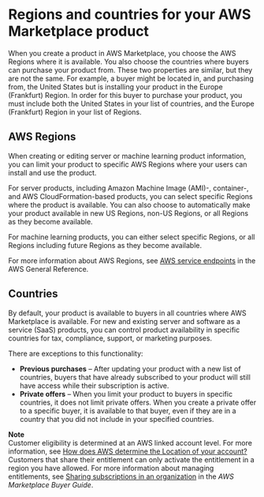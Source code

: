 # Regions and countries for your AWS Marketplace product<a name="regions-and-countries"></a>

When you create a product in AWS Marketplace, you choose the AWS Regions where it is available\. You also choose the countries where buyers can purchase your product from\. These two properties are similar, but they are not the same\. For example, a buyer might be located in, and purchasing from, the United States but is installing your product in the Europe \(Frankfurt\) Region\. In order for this buyer to purchase your product, you must include both the United States in your list of countries, and the Europe \(Frankfurt\) Region in your list of Regions\.

## AWS Regions<a name="product-regions"></a>

 When creating or editing server or machine learning product information, you can limit your product to specific AWS Regions where your users can install and use the product\.

 For server products, including Amazon Machine Image \(AMI\)\-, container\-, and AWS CloudFormation\-based products, you can select specific Regions where the product is available\. You can also choose to automatically make your product available in new US Regions, non\-US Regions, or all Regions as they become available\.

 For machine learning products, you can either select specific Regions, or all Regions including future Regions as they become available\.

 For more information about AWS Regions, see [ AWS service endpoints](https://docs.aws.amazon.com/general/latest/gr/rande.html) in the AWS General Reference\.

## Countries<a name="product-countries"></a>

 By default, your product is available to buyers in all countries where AWS Marketplace is available\. For new and existing server and software as a service \(SaaS\) products, you can control product availability in specific countries for tax, compliance, support, or marketing purposes\.

 There are exceptions to this functionality:
+  **Previous purchases** – After updating your product with a new list of countries, buyers that have already subscribed to your product will still have access while their subscription is active\.
+  **Private offers** – When you limit your product to buyers in specific countries, it does not limit private offers\. When you create a private offer to a specific buyer, it is available to that buyer, even if they are in a country that you did not include in your specified countries\.

**Note**  
Customer eligibility is determined at an AWS linked account level\. For more information, see [How does AWS determine the Location of your account?](https://aws.amazon.com/tax-help/location/)  
Customers that share their entitlement can only activate the entitlement in a region you have allowed\. For more information about managing entitlements, see [Sharing subscriptions in an organization](https://docs.aws.amazon.com/marketplace/latest/buyerguide/organizations-sharing.html) in the *AWS Marketplace Buyer Guide*\.